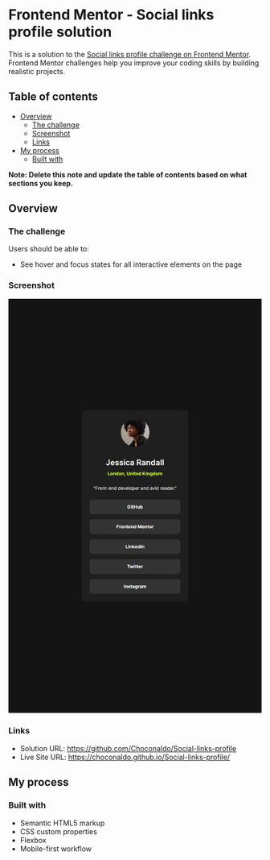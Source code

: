 # Frontend Mentor - Social links profile solution

This is a solution to the [Social links profile challenge on Frontend Mentor](https://www.frontendmentor.io/challenges/social-links-profile-UG32l9m6dQ). Frontend Mentor challenges help you improve your coding skills by building realistic projects.

## Table of contents

-   [Overview](#overview)
    -   [The challenge](#the-challenge)
    -   [Screenshot](#screenshot)
    -   [Links](#links)
-   [My process](#my-process)
    -   [Built with](#built-with)

**Note: Delete this note and update the table of contents based on what sections you keep.**

## Overview

### The challenge

Users should be able to:

-   See hover and focus states for all interactive elements on the page

### Screenshot

![](./screenshot.png)

### Links

-   Solution URL: https://github.com/Choconaldo/Social-links-profile
-   Live Site URL: https://choconaldo.github.io/Social-links-profile/

## My process

### Built with

-   Semantic HTML5 markup
-   CSS custom properties
-   Flexbox
-   Mobile-first workflow
